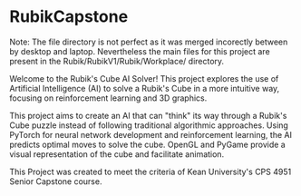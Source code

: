 # RubikCapstone

Note: The file directory is not perfect as it was merged incorectly between by desktop and laptop. Nevertheless the main files for this project are present in the Rubik/RubikV1/Rubik/Workplace/ directory. 

Welcome to the Rubik's Cube AI Solver! This project explores the use of Artificial Intelligence (AI) to solve a Rubik's Cube in a more intuitive way, focusing on reinforcement learning and 3D graphics. 

This project aims to create an AI that can "think" its way through a Rubik's Cube puzzle instead of following traditional algorithmic approaches. Using PyTorch for neural network development and reinforcement learning, the AI predicts optimal moves to solve the cube. OpenGL and PyGame provide a visual representation of the cube and facilitate animation.

This Project was created to meet the criteria of Kean University's CPS 4951 Senior Capstone course. 
